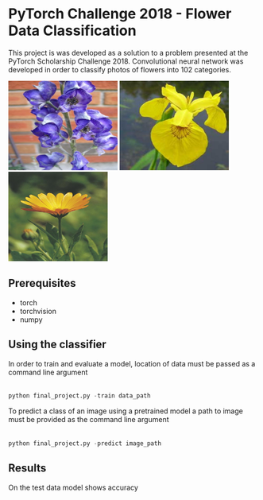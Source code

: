 # PyTorch Challenge 2018 - Flower Data Classification

This project is was developed as a solution to a problem presented at the PyTorch Scholarship Challenge 2018. Convolutional neural network was developed in order to classify photos of flowers into 102 categories.

<img src="images/flower1.jpg" width="220" height="180"> <img src="images/flower2.jpg" width="220" height="180"> <img src="images/flower3.jpg" width="200" height="180">

## Prerequisites

* torch
* torchvision
* numpy 


## Using the classifier

In order to train and evaluate a model, location of data must be passed as a command line argument

```py

python final_project.py -train data_path 
```
To predict a class of an image using a pretrained model a path to image must be provided as the command line argument
```py

python final_project.py -predict image_path

```


## Results

On the test data model shows accuracy 
